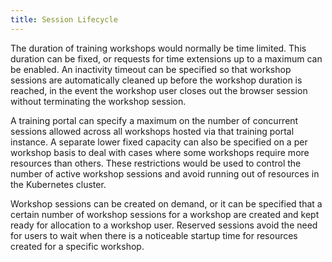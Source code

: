 ```yaml
---
title: Session Lifecycle
---
```


The duration of training workshops would normally be time limited. This duration
can be fixed, or requests for time extensions up to a maximum can be enabled. An
inactivity timeout can be specified so that workshop sessions are automatically
cleaned up before the workshop duration is reached, in the event the workshop
user closes out the browser session without terminating the workshop session.

A training portal can specify a maximum on the number of concurrent sessions
allowed across all workshops hosted via that training portal instance. A
separate lower fixed capacity can also be specified on a per workshop basis to
deal with cases where some workshops require more resources than others. These
restrictions would be used to control the number of active workshop sessions and
avoid running out of resources in the Kubernetes cluster.

Workshop sessions can be created on demand, or it can be specified that a
certain number of workshop sessions for a workshop are created and kept ready
for allocation to a workshop user. Reserved sessions avoid the need for users to
wait when there is a noticeable startup time for resources created for a
specific workshop.
